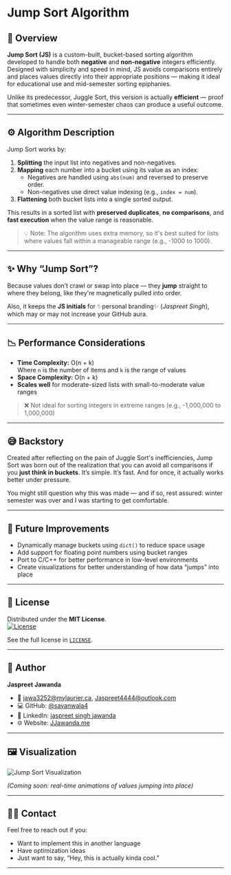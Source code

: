 # Jump Sort Algorithm

## 🧠 Overview
**Jump Sort (JS)** is a custom-built, bucket-based sorting algorithm developed to handle both **negative** and **non-negative** integers efficiently. Designed with simplicity and speed in mind, JS avoids comparisons entirely and places values directly into their appropriate positions — making it ideal for educational use and mid-semester sorting epiphanies.

Unlike its predecessor, Juggle Sort, this version is actually **efficient** — proof that sometimes even winter-semester chaos can produce a useful outcome.

---

## ⚙️ Algorithm Description

Jump Sort works by:

1. **Splitting** the input list into negatives and non-negatives.
2. **Mapping** each number into a bucket using its value as an index:
   - Negatives are handled using `abs(num)` and reversed to preserve order.
   - Non-negatives use direct value indexing (e.g., `index = num`).
3. **Flattening** both bucket lists into a single sorted output.

This results in a sorted list with **preserved duplicates**, **no comparisons**, and **fast execution** when the value range is reasonable.

> 💡 Note: The algorithm uses extra memory, so it's best suited for lists where values fall within a manageable range (e.g., -1000 to 1000).

---

## ✨ Why “Jump Sort”?

Because values don’t crawl or swap into place — they **jump** straight to where they belong, like they're magnetically pulled into order.

Also, it keeps the **JS initials** for ✨personal branding✨ (*Jaspreet Singh*), which may or may not increase your GitHub aura.

---

## 📉 Performance Considerations

- **Time Complexity:** O(n + k)  
  Where `n` is the number of items and `k` is the range of values  
- **Space Complexity:** O(n + k)
- **Scales well** for moderate-sized lists with small-to-moderate value ranges

> ❌ Not ideal for sorting integers in extreme ranges (e.g., -1,000,000 to 1,000,000)

---

## 😅 Backstory

Created after reflecting on the pain of Juggle Sort's inefficiencies, Jump Sort was born out of the realization that you can avoid all comparisons if you **just think in buckets**. It’s simple. It’s fast. And for once, it actually works better under pressure.

You might still question why this was made — and if so, rest assured: winter semester was over and I was starting to get comfortable.

---

## 🔧 Future Improvements

- Dynamically manage buckets using `dict()` to reduce space usage
- Add support for floating point numbers using bucket ranges
- Port to C/C++ for better performance in low-level environments
- Create visualizations for better understanding of how data “jumps” into place

---

## 📄 License

Distributed under the **MIT License**.  
[![License](https://img.shields.io/badge/License-MIT-blue.svg)](LICENSE)

See the full license in [`LICENSE`](LICENSE).

---

## 👤 Author

**Jaspreet Jawanda**  
- 📧 [jawa3252@mylaurier.ca](mailto:jawa3252@mylaurier.ca), [Jaspreet4444@outlook.com](mailto:Jaspreet4444@outlook.com)  
- 💻 GitHub: [@sayanwala4](https://github.com/sayanwala4)  
- 💼 LinkedIn: [jaspreet singh jawanda](https://www.linkedin.com/in/jaspreet-jawanda/)  
- 🌐 Website: [JJawanda.me](https://www.jjawanda.me/)

---

## 🖼 Visualization

![Jump Sort Visualization](src/image.PNG)

*(Coming soon: real-time animations of values jumping into place)*

---

## 🙋‍♂️ Contact

Feel free to reach out if you:
- Want to implement this in another language
- Have optimization ideas
- Just want to say, “Hey, this is actually kinda cool.”

---

